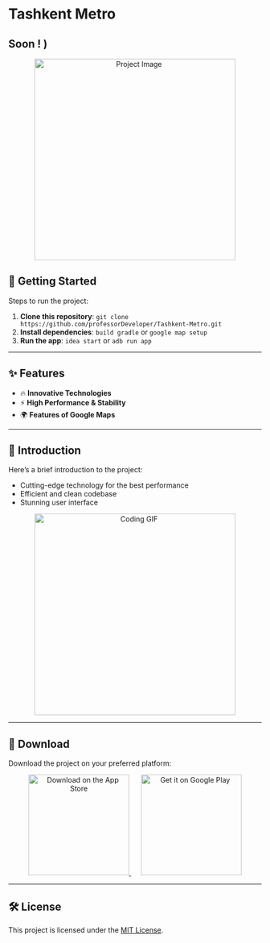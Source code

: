 # **Tashkent Metro**

<h2> Soon ! ) </h2>
<p align="center">
  <img src="https://github.com/user-attachments/assets/860fcbc9-43a5-44d3-b9fd-8add505a0e80" alt="Project Image" width="400">
</p>

## 🔧 Getting Started

Steps to run the project:
1. **Clone this repository**: `git clone https://github.com/professorDeveloper/Tashkent-Metro.git`
2. **Install dependencies**: `build gradle` or `google map setup`
3. **Run the app**: `idea start` or `adb run app`

---

## ✨ Features

- 🔥 **Innovative Technologies**
- ⚡ **High Performance & Stability**
- 🌍 **Features of Google Maps**

---


## 📖 Introduction

Here’s a brief introduction to the project:

- Cutting-edge technology for the best performance
- Efficient and clean codebase
- Stunning user interface

<div align="center">
  <img src="https://media.giphy.com/media/l0HU20BZ6LbSEITza/giphy.gif" alt="Coding GIF" width="400">
</div>

---

## 📲 Download

Download the project on your preferred platform:

<div align="center">
  <a href="https://apps.apple.com/app/id6535681859">
    <img src="https://developer.apple.com/app-store/marketing/guidelines/images/badge-download-on-the-app-store.svg" alt="Download on the App Store" width="200">
  </a>
  &nbsp;&nbsp;&nbsp;&nbsp;
  <a href="https://play.google.com/store/apps/details?id=XXXXXXXXXX">
    <img src="https://upload.wikimedia.org/wikipedia/commons/7/78/Google_Play_Store_badge_EN.svg" alt="Get it on Google Play" width="200">
  </a>
</div>

---

## 🛠 License

This project is licensed under the [MIT License](LICENSE).
